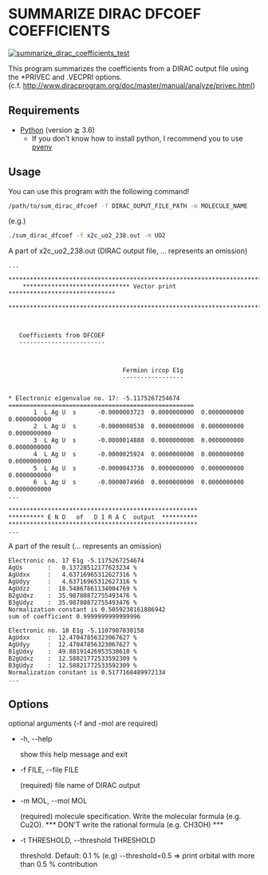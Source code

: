 # SUMMARIZE DIRAC DFCOEF COEFFICIENTS

[![summarize_dirac_coefficients_test](https://github.com/kohei-noda-qcrg/summarize_dirac_dfcoef_coefficients/actions/workflows/ci.yml/badge.svg)](https://github.com/kohei-noda-qcrg/summarize_dirac_dfcoef_coefficients/actions/workflows/ci.yml)


This program summarizes the coefficients from a DIRAC output file using the *PRIVEC and .VECPRI options.  
(c.f. http://www.diracprogram.org/doc/master/manual/analyze/privec.html)


## Requirements

- [Python](https://python.org) (version ≧ 3.6)
  - If you don't know how to install python, I recommend you to use [pyenv](https://github.com/pyenv/pyenv)

## Usage

You can use this program with the following command!

```sh
/path/to/sum_dirac_dfcoef -f DIRAC_OUPUT_FILE_PATH -m MOLECULE_NAME
```

(e.g.)

```sh
./sum_dirac_dfcoef -f x2c_uo2_238.out -m UO2
```

A part of x2c_uo2_238.out (DIRAC output file, ... represents an omission)

```out
...
    **************************************************************************
    ****************************** Vector print ******************************
    **************************************************************************



   Coefficients from DFCOEF
   ------------------------



                                Fermion ircop E1g
                                -----------------


* Electronic eigenvalue no. 17: -5.1175267254674
====================================================
       1  L Ag U  s      -0.0000003723  0.0000000000  0.0000000000  0.0000000000
       2  L Ag U  s      -0.0000008538  0.0000000000  0.0000000000  0.0000000000
       3  L Ag U  s      -0.0000014888  0.0000000000  0.0000000000  0.0000000000
       4  L Ag U  s      -0.0000025924  0.0000000000  0.0000000000  0.0000000000
       5  L Ag U  s      -0.0000043736  0.0000000000  0.0000000000  0.0000000000
       6  L Ag U  s      -0.0000074960  0.0000000000  0.0000000000  0.0000000000
...

*****************************************************
********** E N D   of   D I R A C  output  **********
*****************************************************
...
```

A part of the result (... represents an omission)

```out
Electronic no. 17 E1g -5.1175267254674
AgUs       :   0.13728512177623234 %
AgUdxx     :   4.63716965312627316 %
AgUdyy     :   4.63716965312627316 %
AgUdzz     :  18.54867861134004769 %
B2gUdxz    :  35.98780872755493476 %
B3gUdyz    :  35.98780872755493476 %
Normalization constant is 0.5059238161886942
sum of coefficient 0.9999999999999996

Electronic no. 18 E1g -5.1107907830158
AgUdxx     :  12.47047856323067627 %
AgUdyy     :  12.47047856323067627 %
B1gUdxy    :  49.88191426953538610 %
B2gUdxz    :  12.58821772533592309 %
B3gUdyz    :  12.58821772533592309 %
Normalization constant is 0.5177168489972134
...
```

## Options

optional arguments (-f and -mol are required)

- -h, --help

  show this help message and exit  

- -f FILE, --file FILE

  (required) file name of DIRAC output

- -m MOL, --mol MOL

  (required) molecule specification. Write the molecular formula (e.g. Cu2O). *** DON'T write the rational formula (e.g. CH3OH) ***

- -t THRESHOLD, --threshold THRESHOLD

  threshold. Default: 0.1 % (e.g) --threshold=0.5 => print orbital with more than 0.5 % contribution
